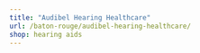 ```yaml
---
title: "Audibel Hearing Healthcare"
url: /baton-rouge/audibel-hearing-healthcare/
shop: hearing aids
---
```

